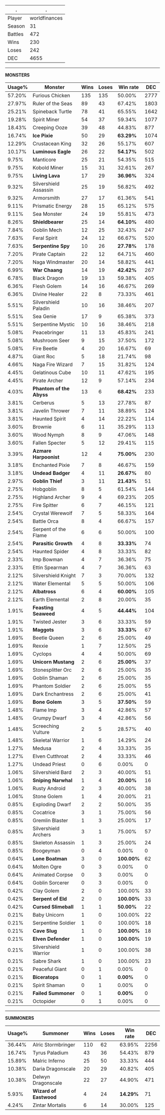 .|.
|-|-
Player|worldfinances
Season|31
Battles|472
Wins|230
Loses|242
DEC|4655

---
**MONSTERS**

Usage%|Monster|Wins|Loses|Win rate|DEC|
-|-|-|-|-|-|
57.20%|Furious Chicken|135|135|50.00%|2777|
27.97%|Ruler of the Seas|89|43|67.42%|1803|
25.21%|Spineback Turtle|78|41|65.55%|1642|
19.28%|Spirit Miner|54|37|59.34%|1077|
18.43%|Creeping Ooze|39|48|44.83%|877|
16.74%|**Ice Pixie**|50|29|**63.29%**|1074|
12.29%|Crustacean King|32|26|55.17%|607|
10.17%|**Luminous Eagle**|26|22|**54.17%**|502|
9.75%|Manticore|25|21|54.35%|515|
9.75%|Kobold Miner|15|31|32.61%|267|
9.75%|**Living Lava**|17|29|**36.96%**|324|
9.32%|Silvershield Assassin|25|19|56.82%|492|
9.32%|Armorsmith|27|17|61.36%|541|
9.11%|Prismatic Energy|28|15|65.12%|575|
9.11%|Sea Monster|24|19|55.81%|473|
8.26%|**Shieldbearer**|25|14|**64.10%**|480|
7.84%|Goblin Mech|12|25|32.43%|247|
7.63%|Feral Spirit|24|12|66.67%|520|
7.63%|**Serpentine Spy**|10|26|**27.78%**|178|
7.20%|Pirate Captain|22|12|64.71%|460|
7.20%|Naga Windmaster|20|14|58.82%|441|
6.99%|**War Chaang**|14|19|**42.42%**|267|
6.78%|Black Dragon|19|13|59.38%|405|
6.36%|Flesh Golem|14|16|46.67%|269|
6.36%|Divine Healer|22|8|73.33%|461|
5.51%|Silvershield Paladin|10|16|38.46%|207|
5.51%|Sea Genie|17|9|65.38%|373|
5.51%|Serpentine Mystic|10|16|38.46%|218|
5.08%|Peacebringer|11|13|45.83%|241|
5.08%|Mushroom Seer|9|15|37.50%|172|
5.08%|Fire Beetle|4|20|16.67%|69|
4.87%|Giant Roc|5|18|21.74%|98|
4.66%|Naga Fire Wizard|7|15|31.82%|124|
4.45%|Gelatinous Cube|10|11|47.62%|195|
4.45%|Pirate Archer|12|9|57.14%|234|
4.03%|**Phantom of the Abyss**|13|6|**68.42%**|233|
3.81%|Cerberus|5|13|27.78%|87|
3.81%|Javelin Thrower|7|11|38.89%|124|
3.81%|Haunted Spirit|4|14|22.22%|114|
3.60%|Brownie|6|11|35.29%|113|
3.60%|Wood Nymph|8|9|47.06%|148|
3.60%|Fallen Specter|5|12|29.41%|115|
3.39%|**Azmare Harpoonist**|12|4|**75.00%**|230|
3.18%|Enchanted Pixie|7|8|46.67%|159|
3.18%|**Undead Badger**|4|11|**26.67%**|80|
2.97%|**Goblin Thief**|3|11|**21.43%**|51|
2.75%|Hobgoblin|8|5|61.54%|144|
2.75%|Highland Archer|9|4|69.23%|205|
2.75%|Fire Spitter|6|7|46.15%|121|
2.54%|Crystal Werewolf|7|5|58.33%|164|
2.54%|Battle Orca|8|4|66.67%|157|
2.54%|Serpent of the Flame|6|6|50.00%|100|
2.54%|**Parasitic Growth**|4|8|**33.33%**|74|
2.54%|Haunted Spider|4|8|33.33%|82|
2.33%|Imp Bowman|4|7|36.36%|75|
2.33%|Ettin Spearman|4|7|36.36%|63|
2.12%|Silvershield Knight|7|3|70.00%|132|
2.12%|Water Elemental|5|5|50.00%|106|
2.12%|**Albatross**|6|4|**60.00%**|105|
2.12%|Earth Elemental|2|8|20.00%|35|
1.91%|**Feasting Seaweed**|4|5|**44.44%**|104|
1.91%|Twisted Jester|3|6|33.33%|59|
1.91%|**Maggots**|3|6|**33.33%**|67|
1.69%|Beetle Queen|2|6|25.00%|49|
1.69%|Rexxie|1|7|12.50%|25|
1.69%|Cyclops|4|4|50.00%|69|
1.69%|**Unicorn Mustang**|2|6|**25.00%**|37|
1.69%|Stonesplitter Orc|2|6|25.00%|35|
1.69%|Goblin Shaman|2|6|25.00%|35|
1.69%|Phantom Soldier|2|6|25.00%|55|
1.69%|Dark Enchantress|2|6|25.00%|41|
1.69%|**Bone Golem**|3|5|**37.50%**|59|
1.48%|Flame Imp|3|4|42.86%|57|
1.48%|Grumpy Dwarf|3|4|42.86%|56|
1.48%|Screeching Vulture|2|5|28.57%|40|
1.48%|Skeletal Warrior|1|6|14.29%|24|
1.27%|Medusa|2|4|33.33%|35|
1.27%|Elven Cutthroat|2|4|33.33%|46|
1.27%|Undead Priest|0|6|0.00%|0|
1.06%|Silvershield Bard|2|3|40.00%|51|
1.06%|**Sniping Narwhal**|1|4|**20.00%**|16|
1.06%|Rusty Android|2|3|40.00%|38|
1.06%|Stone Golem|1|4|20.00%|21|
0.85%|Exploding Dwarf|2|2|50.00%|35|
0.85%|Cocatrice|3|1|75.00%|56|
0.85%|Gremlin Blaster|1|3|25.00%|17|
0.85%|Silvershield Archers|3|1|75.00%|57|
0.85%|Skeleton Assassin|1|3|25.00%|24|
0.85%|Boogeyman|0|4|0.00%|0|
0.64%|**Lone Boatman**|3|0|**100.00%**|62|
0.64%|Molten Ogre|0|3|0.00%|0|
0.64%|Animated Corpse|0|3|0.00%|0|
0.64%|Goblin Sorcerer|0|3|0.00%|0|
0.42%|Clay Golem|2|0|100.00%|33|
0.42%|**Serpent of Eld**|2|0|**100.00%**|33|
0.42%|**Cursed Slimeball**|1|1|**50.00%**|22|
0.21%|Baby Unicorn|1|0|100.00%|22|
0.21%|Serpentine Soldier|1|0|100.00%|18|
0.21%|**Cave Slug**|1|0|**100.00%**|18|
0.21%|**Elven Defender**|1|0|**100.00%**|19|
0.21%|Silvershield Warrior|1|0|100.00%|38|
0.21%|Sabre Shark|1|0|100.00%|23|
0.21%|Peaceful Giant|0|1|0.00%|0|
0.21%|**Biceratops**|0|1|**0.00%**|0|
0.21%|Spirit Shaman|0|1|0.00%|0|
0.21%|**Failed Summoner**|0|1|**0.00%**|0|
0.21%|Octopider|0|1|0.00%|0|

---
**SUMMONERS**

Usage%|Summoner|Wins|Loses|Win rate|DEC|
-|-|-|-|-|-|
36.44%|Alric Stormbringer|110|62|63.95%|2256|
16.74%|Tyrus Paladium|43|36|54.43%|879|
15.89%|Malric Inferno|25|50|33.33%|444|
10.38%|Daria Dragonscale|20|29|40.82%|405|
10.38%|Delwyn Dragonscale|22|27|44.90%|471|
5.93%|**Wizard of Eastwood**|4|24|**14.29%**|71|
4.24%|Zintar Mortalis|6|14|30.00%|125|
